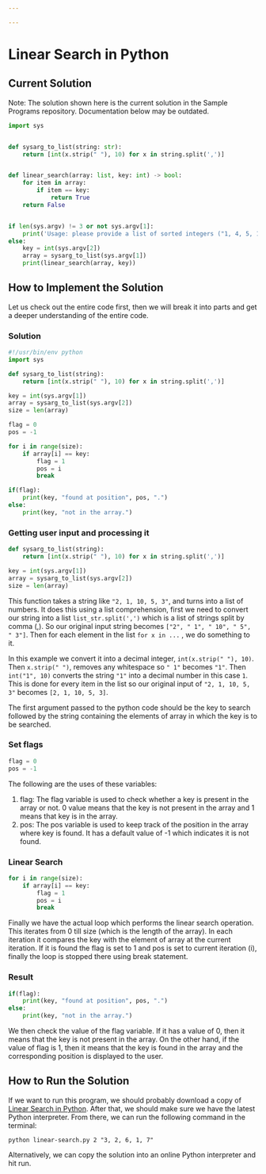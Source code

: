 ```yaml
---

---
```


# Linear Search in Python

## Current Solution

Note: The solution shown here is the current solution in the Sample Programs repository. Documentation below may be outdated.

```Python
import sys


def sysarg_to_list(string: str):
    return [int(x.strip(" "), 10) for x in string.split(',')]


def linear_search(array: list, key: int) -> bool:
    for item in array:
        if item == key:
            return True
    return False


if len(sys.argv) != 3 or not sys.argv[1]:
    print('Usage: please provide a list of sorted integers ("1, 4, 5, 11, 12") and the integer to find ("11")')
else:
    key = int(sys.argv[2])
    array = sysarg_to_list(sys.argv[1])
    print(linear_search(array, key))

```

## How to Implement the Solution

Let us check out the entire code first, then we will break it into parts and get a deeper understanding of the entire code.

### Solution

```python
#!/usr/bin/env python
import sys

def sysarg_to_list(string):
    return [int(x.strip(" "), 10) for x in string.split(',')]

key = int(sys.argv[1])
array = sysarg_to_list(sys.argv[2])
size = len(array)

flag = 0
pos = -1

for i in range(size):
    if array[i] == key:
        flag = 1
        pos = i
        break

if(flag):
    print(key, "found at position", pos, ".")
else:
    print(key, "not in the array.")
```

### Getting user input and processing it

```python
def sysarg_to_list(string):
    return [int(x.strip(" "), 10) for x in string.split(',')]

key = int(sys.argv[1])
array = sysarg_to_list(sys.argv[2])
size = len(array)
```

This function takes a string like `"2, 1, 10, 5, 3"`, and turns into a list of numbers.
It does this using a list comprehension, first we need to convert our string into a
list `list_str.split(',')` which is a list of strings split by comma (,). So our
original input string becomes `["2", " 1", " 10", " 5", " 3"]`.
Then for each element in the list `for x in ...` ,  we do something to it.

In this example we convert it into a decimal integer, `int(x.strip(" "), 10)`. Then `x.strip(" ")`,
removes any whitespace so `" 1"` becomes `"1"`. Then `int("1", 10)`
converts the string `"1"` into a decimal number in this case `1`. This is done
for every item in the list so our original input of `"2, 1, 10, 5, 3"` becomes `[2, 1, 10, 5, 3]`.

The first argument passed to the python code should be the key to search followed by the string containing the elements of array in which the key is to be searched.

### Set flags

```python
flag = 0
pos = -1
```

The following are the uses of these variables:
1) flag: The flag variable is used to check whether a key is present in the array or not. 0 value means that the key is not present in the array and 1 means that key is in the array.
2) pos: The pos variable is used to keep track of the position in the array where key is found. It has a default value of -1 which indicates it is not found.

### Linear Search

```python
for i in range(size):
    if array[i] == key:
        flag = 1
        pos = i
        break
```

Finally we have the actual loop which performs the linear search operation.
This iterates from 0 till size (which is the length of the array).
In each iteration it compares the key with the element of array at the current iteration.
If it is found the flag is set to 1 and pos is set to current iteration (i), finally the loop is stopped there using break statement.

### Result

```python
if(flag):
    print(key, "found at position", pos, ".")
else:
    print(key, "not in the array.")
```

We then check the value of the flag variable.
If it has a value of 0, then it means that the key is not present in the array.
On the other hand, if the value of flag is 1, then it means that the key is found in the array and the corresponding position is displayed to the user.


## How to Run the Solution

If we want to run this program, we should probably download a copy of [Linear Search in Python](https://github.com/TheRenegadeCoder/sample-programs/blob/master/archive/p/python/linear-search.py).
After that, we should make sure we have the latest Python interpreter.
From there, we can run the following command in the terminal:

`python linear-search.py 2 "3, 2, 6, 1, 7"`

Alternatively, we can copy the solution into an online Python interpreter and hit run.

